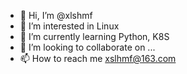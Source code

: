 - 👋 Hi, I’m @xlshmf
- 👀 I’m interested in Linux
- 🌱 I’m currently learning Python, K8S
- 💞️ I’m looking to collaborate on ...
- 📫 How to reach me xslhmf@163.com

<!---
xlshmf/xlshmf is a ✨ special ✨ repository because its `README.md` (this file) appears on your GitHub profile.
You can click the Preview link to take a look at your changes.
--->
